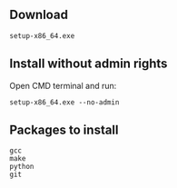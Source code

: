 ## Download
```
setup-x86_64.exe
```

## Install without admin rights

Open CMD terminal and run:
```
setup-x86_64.exe --no-admin
```

## Packages to install
```
gcc
make
python
git
```
